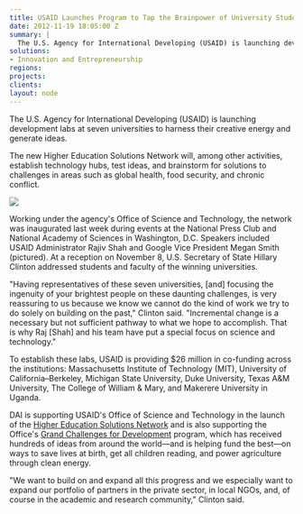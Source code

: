 ```yaml
---
title: USAID Launches Program to Tap the Brainpower of University Students
date: 2012-11-19 18:05:00 Z
summary: |
  The U.S. Agency for International Developing (USAID) is launching development labs at seven universities to harness their creative energy and generate ideas.
solutions:
- Innovation and Entrepreneurship
regions:
projects:
clients:
layout: node
---
```

The U.S. Agency for International Developing (USAID) is launching development labs at seven universities to harness their creative energy and generate ideas.

The new Higher Education Solutions Network will, among other activities, establish technology hubs, test ideas, and brainstorm for solutions to challenges in areas such as global health, food security, and chronic conflict.

![][1]

Working under the agency's Office of Science and Technology, the network was inaugurated last week during events at the National Press Club and National Academy of Sciences in Washington, D.C. Speakers included USAID Administrator Rajiv Shah and Google Vice President Megan Smith (pictured). At a reception on November 8, U.S. Secretary of State Hillary Clinton addressed students and faculty of the winning universities.

"Having representatives of these seven universities, [and] focusing the ingenuity of your brightest people on these daunting challenges, is very reassuring to us because we know we cannot do the kind of work we try to do solely on building on the past," Clinton said. "Incremental change is a necessary but not sufficient pathway to what we hope to accomplish. That is why Raj [Shah] and his team have put a special focus on science and technology."

To establish these labs, USAID is providing $26 million in co-funding across the institutions: Massachusetts Institute of Technology (MIT), University of California–Berkeley, Michigan State University, Duke University, Texas A&M University, The College of William & Mary, and Makerere University in Uganda.

DAI is supporting USAID's Office of Science and Technology in the launch of the [Higher Education Solutions Network][2] and is also supporting the Office's [Grand Challenges for Development][3] program, which has received hundreds of ideas from around the world—and is helping fund the best—on ways to save lives at birth, get all children reading, and power agriculture through clean energy.

"We want to build on and expand all this progress and we especially want to expand our portfolio of partners in the private sector, in local NGOs, and, of course in the academic and research community," Clinton said.

[1]: /assets/images/news/hesn2.jpg
[2]: http://www.usaid.gov/hesn
[3]: /our-work/projects/worldwide-grand-challenges-development-implementation-services
